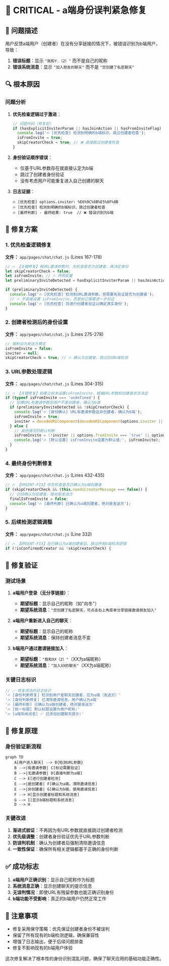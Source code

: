 # 🚨 CRITICAL - a端身份误判紧急修复

## 🎯 问题描述

用户反馈a端用户（创建者）在没有分享链接的情况下，被错误识别为b端用户，导致：

1. **错误标题**：显示 `"我和Y.（2）"` 而不是自己的昵称
2. **错误系统消息**：显示 `"加入朋友的聊天"` 而不是 `"您创建了私密聊天"`

## 🔍 根本原因

### 问题分析

1. **优先检查逻辑过于激进**：
   ```javascript
   // 问题代码（修复前）
   if (hasExplicitInviterParam || hasJoinAction || hasFromInviteFlag) {
     console.log('🔥 [优先检查] 检测到明确的b端标识，跳过创建者检查');
     isFromInvite = true;
     skipCreatorCheck = true; // ❌ 直接跳过创建者检查
   }
   ```

2. **身份验证顺序错误**：
   - 仅基于URL参数存在就直接认定为b端
   - 跳过了创建者身份验证
   - 没有考虑用户可能重复进入自己创建的聊天

3. **日志证据**：
   ```
   🔥 [优先检查] options.inviter: %E6%9C%8B%E5%8F%8B
   🔥 [优先检查] 检测到明确的b端标识，跳过创建者检查
   🔥 [最终判断] - 最终结果: true  // ❌ 错误识别为b端
   ```

## 🔧 修复方案

### 1. 优先检查逻辑修复

**文件：** `app/pages/chat/chat.js` (Lines 167-178)

```javascript
// 🔥 【关键修复】有URL邀请参数时，先检查是否为创建者，再决定身份
let skipCreatorCheck = false;
let isFromInvite; // 🔥 声明变量
let preliminaryInviteDetected = hasExplicitInviterParam || hasJoinAction || hasFromInviteFlag;

if (preliminaryInviteDetected) {
  console.log('🔥 [优先检查] 检测到URL邀请参数，但需要先验证是否为创建者');
  // 🔥 不直接设置 isFromInvite，而是标记需要进一步验证
  console.log('🔥 [优先检查] 将进行创建者验证以确定真实身份');
}
```

### 2. 创建者检测后的身份设置

**文件：** `app/pages/chat/chat.js` (Lines 275-278)

```javascript
// 强制设为发送方模式
isFromInvite = false;
inviter = null;
skipCreatorCheck = true; // 🔥 确认为创建者，跳过后续b端检测
```

### 3. URL参数处理逻辑

**文件：** `app/pages/chat/chat.js` (Lines 304-315)

```javascript
// 🔥 【关键修复】如果之前未设置isFromInvite，根据URL参数和创建者状态决定
if (typeof isFromInvite === 'undefined') {
  // 如果URL有邀请参数但用户不是创建者，确认为b端
  if (preliminaryInviteDetected && !skipCreatorCheck) {
    console.log('🔥 [身份确认] URL有邀请参数且非创建者，确认为b端');
    isFromInvite = true;
    inviter = decodeURIComponent(decodeURIComponent(options.inviter || inviteInfo?.inviter || '邀请者'));
  } else {
    // 其他情况的默认判断
    isFromInvite = !!inviter || options.fromInvite === 'true' || options.fromInvite === true;
    console.log('🔥 [默认设置] isFromInvite设置为默认值:', isFromInvite);
  }
}
```

### 4. 最终身份判断修复

**文件：** `app/pages/chat/chat.js` (Lines 432-435)

```javascript
// 🔥 【URGENT-FIX】优先检查是否已确认为a端创建者
if (skipCreatorCheck && (this.needsCreatorMessage === false)) {
  // 已经确认为创建者，绝对是发送方
  finalIsFromInvite = false;
  console.log('🔥 [最终判断] 已确认为a端创建者，绝对是发送方');
}
```

### 5. 后续检测逻辑调整

**文件：** `app/pages/chat/chat.js` (Line 332)

```javascript
// 🔥 【URGENT-FIX】在已确认为a端创建者后，跳过所有b端检测逻辑
if (!isConfirmedCreator && !skipCreatorCheck) {
```

## 🧪 修复验证

### 测试场景

1. **a端用户登录（无分享链接）**：
   - **期望标题**：显示自己的昵称（如"向冬"）
   - **期望系统消息**：`"您创建了私密聊天，可点击右上角菜单分享链接邀请朋友加入"`

2. **a端用户重新进入自己的聊天**：
   - **期望标题**：显示自己的昵称
   - **期望系统消息**：保持创建者消息不变

3. **b端用户通过邀请链接加入**：
   - **期望标题**：`"我和XX（2）"`（XX为a端昵称）
   - **期望系统消息**：`"加入XX的聊天"`（XX为a端昵称）

### 关键日志标识

```javascript
// ✅ 修复成功的日志标识
'🔥 [身份判断修复] 检测到用户是聊天创建者，应为a端（发送方）'
'🔥 [身份判断修复] 已清除邀请信息，用户确认为a端'
'🔥 [最终判断] 已确认为a端创建者，绝对是发送方'
'🔥 [统一标题] 默认标题设置为用户昵称:'
'🔥 [a端系统消息] ✅ 已添加创建聊天提示:'
```

## 🎯 修复原理

### 身份验证新流程

```mermaid
graph TD
    A[用户进入聊天] --> B{检测URL参数}
    B -->|有邀请参数| C[标记需要验证]
    B -->|无邀请参数| D[直接判断为a端]
    C --> E[进行创建者检测]
    E -->|是创建者| F[确认为a端，清除邀请信息]
    E -->|非创建者| G[确认为b端，使用邀请信息]
    F --> H[显示创建者标题和系统消息]
    G --> I[显示b端标题和系统消息]
    D --> H
```

### 关键改进

1. **渐进式验证**：不再因为有URL参数就直接跳过创建者检测
2. **优先级调整**：创建者身份验证优先于URL参数判断
3. **防误判机制**：确认为创建者后强制清除邀请信息
4. **一致性保证**：确保所有相关逻辑都基于正确的身份判断

## ✅ 成功标志

1. **a端用户正确识别**：显示自己昵称作为标题
2. **系统消息正确**：显示创建聊天的提示信息
3. **无误判情况**：即使URL有残留参数也能正确识别身份
4. **b端功能不受影响**：真正的b端用户仍然正常工作

## 🚨 注意事项

- 修复采用保守策略：优先保证创建者身份不被误判
- 保留了所有现有的b端检测逻辑，确保兼容性
- 增强了日志输出，便于后续问题排查
- 修复不影响现有的b端用户体验

这次修复解决了根本性的身份识别混乱问题，确保了聊天应用的基础功能正确性。